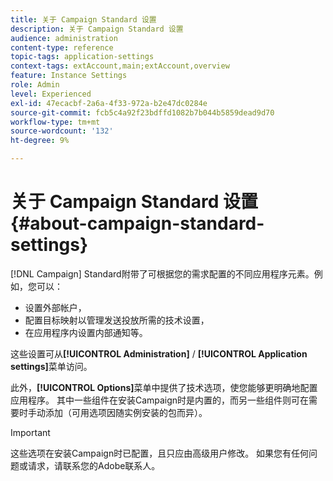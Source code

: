 ```yaml
---
title: 关于 Campaign Standard 设置
description: 关于 Campaign Standard 设置
audience: administration
content-type: reference
topic-tags: application-settings
context-tags: extAccount,main;extAccount,overview
feature: Instance Settings
role: Admin
level: Experienced
exl-id: 47ecacbf-2a6a-4f33-972a-b2e47dc0284e
source-git-commit: fcb5c4a92f23bdffd1082b7b044b5859dead9d70
workflow-type: tm+mt
source-wordcount: '132'
ht-degree: 9%

---
```


# 关于 Campaign Standard 设置{#about-campaign-standard-settings}

[!DNL Campaign] Standard附带了可根据您的需求配置的不同应用程序元素。例如，您可以：

* 设置外部帐户，
* 配置目标映射以管理发送投放所需的技术设置，
* 在应用程序内设置内部通知等。

这些设置可从&#x200B;**[!UICONTROL Administration]** / **[!UICONTROL Application settings]**&#x200B;菜单访问。

此外，**[!UICONTROL Options]**&#x200B;菜单中提供了技术选项，使您能够更明确地配置应用程序。 其中一些组件在安装Campaign时是内置的，而另一些组件则可在需要时手动添加（可用选项因随实例安装的包而异）。

>[!IMPORTANT]
>
>这些选项在安装Campaign时已配置，且只应由高级用户修改。 如果您有任何问题或请求，请联系您的Adobe联系人。
